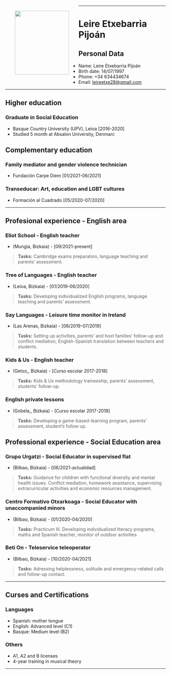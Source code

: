 <div style="float: left; padding:30px;" >
<img width="170" height="200" src="app://local/Users/anaaparicio/Desktop/md-cv/images/leire_img.jpg" >
</div>

------------------------------------------------------------

# Leire Etxebarria Pijoán

## Personal Data

- Name: Leire Etxebarria Pijoán
- Birth date: 14/07/1997
- Phone: +34 634434674
- Email: leireetxe28@gmail.com

------------------------------------------------------------

## Higher education
### Graduate in Social Education
* Basque Country University (UPV), Leioa [2016-2020]
* Studied 5 month at Absalon University, Denmarc

## Complementary education
### Family mediator and gender violence technician
* Fundación Carpe Diem [01/2021-06/2021]

### Transeducar: Art, education and LGBT cultures
* Formación al Cuadrado [05/2020-07/2020]

------------------------------------------------------------

## Profesional experience - English area
### Eliot School - English teacher
* (Mungia, Bizkaia) -  [09/2021-present]


> **Tasks:** Cambridge exams preparation, language teaching and parents’ assessment.

### Tree of Languages - English teacher
* (Leioa, Bizkaia) -  [01/2019-06/2020]


> **Tasks:** Developing individualized English programs, language teaching and parents’ assessment.

### Say Languages - Leisure time monitor in Ireland
* (Las Arenas, Bizkaia) -  [06/2019-07/2019]


> **Tasks:** Setting up activities, parents’ and host families’ follow-up and conflict mediation, English-Spanish translation between teachers and students.

### Kids & Us - English teacher
* (Getxo,, Bizkaia) -  [Curso escolar 2017-2018]


> **Tasks:** Kids &amp; Us methodology traineeship, parents’ assessment, students’ follow-up.

### English private lessons
* (Gobela,, Bizkaia) -  [Curso escolar 2017-2018]


> **Tasks:** Developing a game-based-learning program, parents’ assessment, student’s follow up.

## Professional experience - Social Education area
### Grupo Urgatzi - Social Educator in supervised flat
* (Bilbao, Bizkaia) -  [06/2021-actualidad]


> **Tasks:** Guidance for children with functional diversity and mental health issues. Conflict mediation, homework assistance, supervising extracurricular activities and economic resources management.

### Centro Formativo Otxarkoaga - Social Educator with unaccompanied minors
* (Bilbao, Bizkaia) - [01/2020-04/2020]


> **Tasks:** Practicum III. Developing individualized literacy programs, maths and Spanish teacher, monitor of outdoor activities

### Beti On - Teleservice teleoperator
* (Bilbao, Bizkaia) - [10/2020-04/2021]


> **Tasks:** Adressing helplessness, solitude and emergency-related calls and follow-up contact.


------------------------------------------------------------

## Curses and Certifications
### Languages
* Spanish: mother tongue
* English: Advanced level (C1)
* Basque: Medium level (B2)


### Others
* A1, A2 and B licenses
* 4-year training in musical theory

------------------------------------------------------------